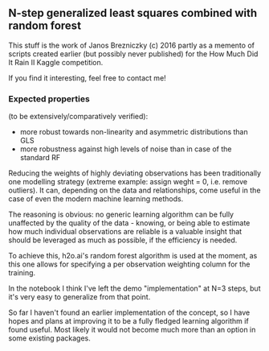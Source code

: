 ## N-step generalized least squares combined with random forest

This stuff is the work of Janos Brezniczky (c) 2016 partly as a memento of 
scripts created earlier (but possibly never published) for the How Much Did It 
Rain II Kaggle competition.

If you find it interesting, feel free to contact me!

### Expected properties
(to be extensively/comparatively verified):

- more robust towards non-linearity and asymmetric distributions than GLS
- more robustness against high levels of noise than in case of the standard RF

Reducing the weights of highly deviating observations has been traditionally one
modelling strategy (extreme example: assign weght = 0, i.e. remove outliers).
It can, depending on the data and relationships, come useful in the case of even
the modern machine learning methods.

The reasoning is obvious: no generic learning algorithm can be fully unaffected
by the quality of the data - knowing, or being able to estimate how much 
individual observations are reliable is a valuable insight that should be 
leveraged as much as possible, if the efficiency is needed.

To achieve this, h2o.ai's random forest algorithm is used at the moment, as this
one allows for specifying a per observation weighting column for the training.

In the notebook I think I've left the demo "implementation" at N=3 steps, but 
it's very easy to generalize from that point.

So far I haven't found an earlier implementation of the concept, so I have hopes
and plans at improving it to be a fully fledged learning algorithm if found 
useful. Most likely it would not become much more than an option in some 
existing packages.
